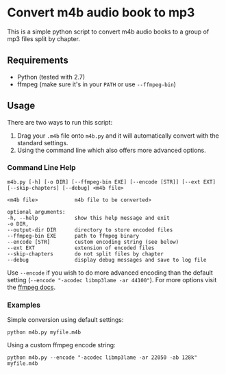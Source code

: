 # Convert m4b audio book to mp3

This is a simple python script to convert m4b audio books to a group of mp3
files split by chapter.


## Requirements

* Python (tested with 2.7)
* ffmpeg (make sure it's in your `PATH` or use `--ffmpeg-bin`)


## Usage

There are two ways to run this script:

1. Drag your `.m4b` file onto `m4b.py` and it will automatically convert with
   the standard settings.
2. Using the command line which also offers more advanced options.


### Command Line Help

    m4b.py [-h] [-o DIR] [--ffmpeg-bin EXE] [--encode [STR]] [--ext EXT] [--skip-chapters] [--debug] <m4b file>

    <m4b file>            m4b file to be converted>

    optional arguments:
    -h, --help            show this help message and exit
    -o DIR,
    --output-dir DIR      directory to store encoded files
    --ffmpeg-bin EXE      path to ffmpeg binary
    --encode [STR]        custom encoding string (see below)
    --ext EXT             extension of encoded files
    --skip-chapters       do not split files by chapter
    --debug               display debug messages and save to log file

Use `--encode` if you wish to do more advanced encoding than the
default setting (`--encode "-acodec libmp3lame -ar 44100"`). For more options
visit the [ffmpeg docs](http://www.ffmpeg.org/ffmpeg-doc.html).


### Examples

Simple conversion using default settings:

    python m4b.py myfile.m4b

Using a custom ffmpeg encode string:

    python m4b.py --encode "-acodec libmp3lame -ar 22050 -ab 128k" myfile.m4b
